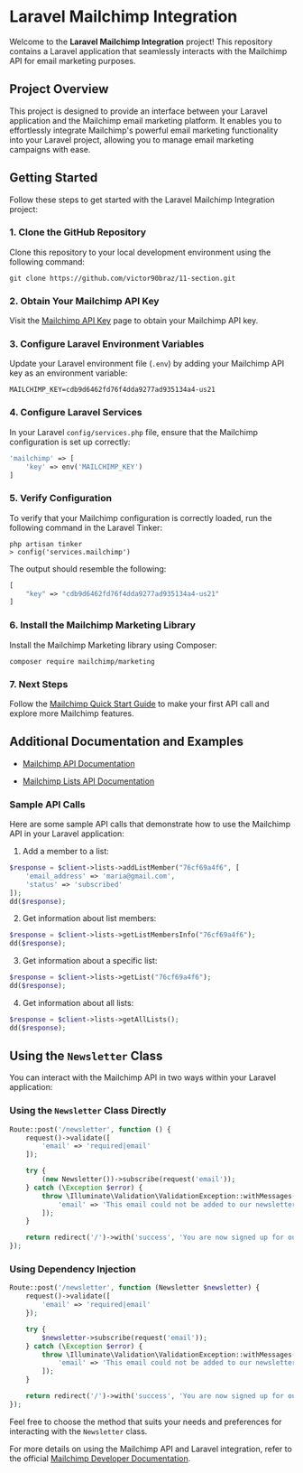 # Laravel Mailchimp Integration

Welcome to the **Laravel Mailchimp Integration** project! This repository contains a Laravel application that seamlessly interacts with the Mailchimp API for email marketing purposes.

## Project Overview

This project is designed to provide an interface between your Laravel application and the Mailchimp email marketing platform. It enables you to effortlessly integrate Mailchimp's powerful email marketing functionality into your Laravel project, allowing you to manage email marketing campaigns with ease.

## Getting Started

Follow these steps to get started with the Laravel Mailchimp Integration project:

### 1. Clone the GitHub Repository

Clone this repository to your local development environment using the following command:

```shell
git clone https://github.com/victor90braz/11-section.git
```

### 2. Obtain Your Mailchimp API Key

Visit the [Mailchimp API Key](https://us21.admin.mailchimp.com/account/api/) page to obtain your Mailchimp API key.

### 3. Configure Laravel Environment Variables

Update your Laravel environment file (`.env`) by adding your Mailchimp API key as an environment variable:

```dotenv
MAILCHIMP_KEY=cdb9d6462fd76f4dda9277ad935134a4-us21
```

### 4. Configure Laravel Services

In your Laravel `config/services.php` file, ensure that the Mailchimp configuration is set up correctly:

```php
'mailchimp' => [
    'key' => env('MAILCHIMP_KEY')
]
```

### 5. Verify Configuration

To verify that your Mailchimp configuration is correctly loaded, run the following command in the Laravel Tinker:

```shell
php artisan tinker
> config('services.mailchimp')
```

The output should resemble the following:

```php
[
    "key" => "cdb9d6462fd76f4dda9277ad935134a4-us21"
]
```

### 6. Install the Mailchimp Marketing Library

Install the Mailchimp Marketing library using Composer:

```shell
composer require mailchimp/marketing
```

### 7. Next Steps

Follow the [Mailchimp Quick Start Guide](https://mailchimp.com/developer/marketing/guides/quick-start/) to make your first API call and explore more Mailchimp features.

## Additional Documentation and Examples

-   [Mailchimp API Documentation](https://mailchimp.com/developer/marketing/api/account-exports/)

-   [Mailchimp Lists API Documentation](https://mailchimp.com/developer/marketing/api/lists/)

### Sample API Calls

Here are some sample API calls that demonstrate how to use the Mailchimp API in your Laravel application:

1. Add a member to a list:

```php
$response = $client->lists->addListMember("76cf69a4f6", [
    'email_address' => 'maria@gmail.com',
    'status' => 'subscribed'
]);
dd($response);
```

2. Get information about list members:

```php
$response = $client->lists->getListMembersInfo("76cf69a4f6");
dd($response);
```

3. Get information about a specific list:

```php
$response = $client->lists->getList("76cf69a4f6");
dd($response);
```

4. Get information about all lists:

```php
$response = $client->lists->getAllLists();
dd($response);
```

## Using the `Newsletter` Class

You can interact with the Mailchimp API in two ways within your Laravel application:

### Using the `Newsletter` Class Directly

```php
Route::post('/newsletter', function () {
    request()->validate([
        'email' => 'required|email'
    ]);

    try {
        (new Newsletter())->subscribe(request('email'));
    } catch (\Exception $error) {
        throw \Illuminate\Validation\ValidationException::withMessages([
            'email' => 'This email could not be added to our newsletter list.'
        ]);
    }

    return redirect('/')->with('success', 'You are now signed up for our newsletter!');
});
```

### Using Dependency Injection

```php
Route::post('/newsletter', function (Newsletter $newsletter) {
    request()->validate([
        'email' => 'required|email'
    });

    try {
        $newsletter->subscribe(request('email'));
    } catch (\Exception $error) {
        throw \Illuminate\Validation\ValidationException::withMessages([
            'email' => 'This email could not be added to our newsletter list.'
        ]);
    }

    return redirect('/')->with('success', 'You are now signed up for our newsletter!');
});
```

Feel free to choose the method that suits your needs and preferences for interacting with the `Newsletter` class.

For more details on using the Mailchimp API and Laravel integration, refer to the official [Mailchimp Developer Documentation](https://mailchimp.com/developer/marketing/).
